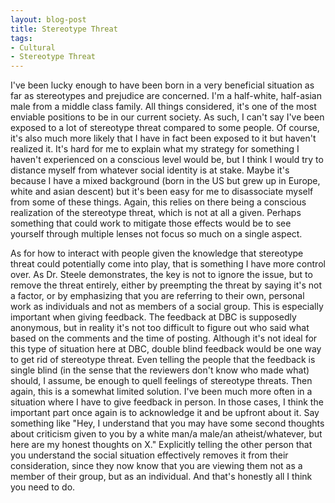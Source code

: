 ```yaml
---
layout: blog-post
title: Stereotype Threat
tags:
- Cultural
- Stereotype Threat
---
```

I've been lucky enough to have been born in a very beneficial situation as far as stereotypes and prejudice are concerned. I'm a half-white, half-asian male from a middle class family. All things considered, it's one of the most enviable positions to be in our current society. As such, I can't say I've been exposed to a lot of stereotype threat compared to some people. Of course, it's also much more likely that I have in fact been exposed to it but haven't realized it. It's hard for me to explain what my strategy for something I haven't experienced on a conscious level would be, but I think I would try to distance myself from whatever social identity is at stake. Maybe it's because I have a mixed background (born in the US but grew up in Europe, white and asian descent) but it's been easy for me to disassociate myself from some of these things. Again, this relies on there being a conscious realization of the stereotype threat, which is not at all a given. Perhaps something that could work to mitigate those effects would be to see yourself through multiple lenses not focus so much on a single aspect.

As for how to interact with people given the knowledge that stereotype threat could potentially come into play, that is something I have more control over. As Dr. Steele demonstrates, the key is not to ignore the issue, but to remove the threat entirely, either by preempting the threat by saying it's not a factor, or by emphasizing that you are referring to their own, personal work as individuals and not as members of a social group. This is especially important when giving feedback. The feedback at DBC is supposedly anonymous, but in reality it's not too difficult to figure out who said what based on the comments and the time of posting. Although it's not ideal for this type of situation here at DBC, double blind feedback would be one way to get rid of stereotype threat. Even telling the people that the feedback is single blind (in the sense that the reviewers don't know who made what) should, I assume, be enough to quell feelings of stereotype threats. Then again, this is a somewhat limited solution. I've been much more often in a situation where I have to give feedback in person. In those cases, I think the important part once again is to acknowledge it and be upfront about it. Say something like "Hey, I understand that you may have some second thoughts about criticism given to you by a white man/a male/an atheist/whatever, but here are my honest thoughts on X." Explicitly telling the other person that you understand the social situation effectively removes it from their consideration, since they now know that you are viewing them not as a member of their group, but as an individual. And that's honestly all I think you need to do.